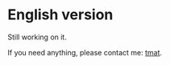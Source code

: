 # English version

Still working on it.

If you need anything, please contact me: [tmat](https://t.me/tm_a_t).